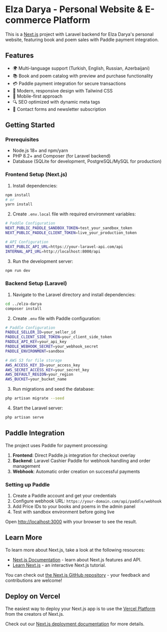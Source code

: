 # Elza Darya - Personal Website & E-commerce Platform

This is a [Next.js](https://nextjs.org) project with Laravel backend for Elza Darya's personal website, featuring book and poem sales with Paddle payment integration.

## Features

- 🌍 Multi-language support (Turkish, English, Russian, Azerbaijani)
- 📚 Book and poem catalog with preview and purchase functionality
- 💳 Paddle payment integration for secure transactions
- 🎨 Modern, responsive design with Tailwind CSS
- 📱 Mobile-first approach
- 🔍 SEO optimized with dynamic meta tags
- 📧 Contact forms and newsletter subscription

## Getting Started

### Prerequisites

- Node.js 18+ and npm/yarn
- PHP 8.2+ and Composer (for Laravel backend)
- Database (SQLite for development, PostgreSQL/MySQL for production)

### Frontend Setup (Next.js)

1. Install dependencies:
```bash
npm install
# or
yarn install
```

2. Create `.env.local` file with required environment variables:
```bash
# Paddle Configuration
NEXT_PUBLIC_PADDLE_SANDBOX_TOKEN=test_your_sandbox_token
NEXT_PUBLIC_PADDLE_CLIENT_TOKEN=live_your_production_token

# API Configuration  
NEXT_PUBLIC_API_URL=https://your-laravel-api.com/api
INTERNAL_API_URL=http://localhost:8000/api
```

3. Run the development server:
```bash
npm run dev
```

### Backend Setup (Laravel)

1. Navigate to the Laravel directory and install dependencies:
```bash
cd ../elza-darya
composer install
```

2. Create `.env` file with Paddle configuration:
```bash
# Paddle Configuration
PADDLE_SELLER_ID=your_seller_id
PADDLE_CLIENT_SIDE_TOKEN=your_client_side_token  
PADDLE_API_KEY=your_api_key
PADDLE_WEBHOOK_SECRET=your_webhook_secret
PADDLE_ENVIRONMENT=sandbox

# AWS S3 for file storage
AWS_ACCESS_KEY_ID=your_access_key
AWS_SECRET_ACCESS_KEY=your_secret_key
AWS_DEFAULT_REGION=your_region
AWS_BUCKET=your_bucket_name
```

3. Run migrations and seed the database:
```bash
php artisan migrate --seed
```

4. Start the Laravel server:
```bash
php artisan serve
```

## Paddle Integration

The project uses Paddle for payment processing:

1. **Frontend**: Direct Paddle.js integration for checkout overlay
2. **Backend**: Laravel Cashier Paddle for webhook handling and order management
3. **Webhook**: Automatic order creation on successful payments

### Setting up Paddle

1. Create a Paddle account and get your credentials
2. Configure webhook URL: `https://your-domain.com/api/paddle/webhook`
3. Add Price IDs to your books and poems in the admin panel
4. Test with sandbox environment before going live

Open [http://localhost:3000](http://localhost:3000) with your browser to see the result.

## Learn More

To learn more about Next.js, take a look at the following resources:

- [Next.js Documentation](https://nextjs.org/docs) - learn about Next.js features and API.
- [Learn Next.js](https://nextjs.org/learn) - an interactive Next.js tutorial.

You can check out [the Next.js GitHub repository](https://github.com/vercel/next.js) - your feedback and contributions are welcome!

## Deploy on Vercel

The easiest way to deploy your Next.js app is to use the [Vercel Platform](https://vercel.com/new?utm_medium=default-template&filter=next.js&utm_source=create-next-app&utm_campaign=create-next-app-readme) from the creators of Next.js.

Check out our [Next.js deployment documentation](https://nextjs.org/docs/app/building-your-application/deploying) for more details.
